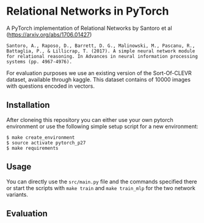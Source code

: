 # Relational Networks in PyTorch

A PyTorch implementation of Relational Networks by Santoro et al (https://arxiv.org/abs/1706.01427)

	Santoro, A., Raposo, D., Barrett, D. G., Malinowski, M., Pascanu, R., Battaglia, P., & Lillicrap, T. (2017). A simple neural network module for relational reasoning. In Advances in neural information processing systems (pp. 4967-4976).

For evaluation purposes we use an existing version of the Sort-Of-CLEVR dataset, available through kaggle. This dataset contains of 10000 images with questions encoded in vectors.

## Installation

After cloneing this repository you can either use your own pytorch environment or use the following simple setup script for a new environment:

```
$ make create_environment
$ source activate pytorch_p27
$ make requirements
```

## Usage

You can directly use the `src/main.py` file and the commands specified there or start the scripts with `make train` and `make train_mlp` for the two network variants.

## Evaluation

